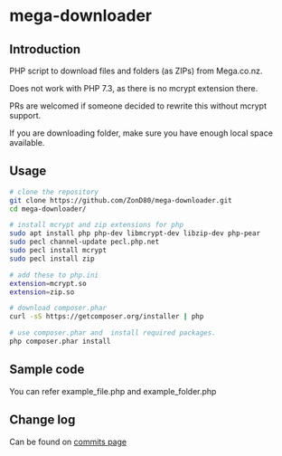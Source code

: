 mega-downloader
===============

## Introduction

PHP script to download files and folders (as ZIPs) from Mega.co.nz.

Does not work with PHP 7.3, as there is no mcrypt extension there.

PRs are welcomed if someone decided to rewrite this without mcrypt support.

If you are downloading folder, make sure you have enough local space available.

## Usage

```bash
# clone the repository
git clone https://github.com/ZonD80/mega-downloader.git 
cd mega-downloader/
```

```bash
# install mcrypt and zip extensions for php
sudo apt install php php-dev libmcrypt-dev libzip-dev php-pear
sudo pecl channel-update pecl.php.net
sudo pecl install mcrypt
sudo pecl install zip
```

```bash
# add these to php.ini
extension=mcrypt.so
extension=zip.so
```

```bash
# download composer.phar
curl -sS https://getcomposer.org/installer | php
```

```bash
# use composer.phar and  install required packages.
php composer.phar install 
```

## Sample code

You can refer example_file.php and example_folder.php

## Change log
Can be found on [commits page](https://github.com/ZonD80/mega-downloader/commits/master)